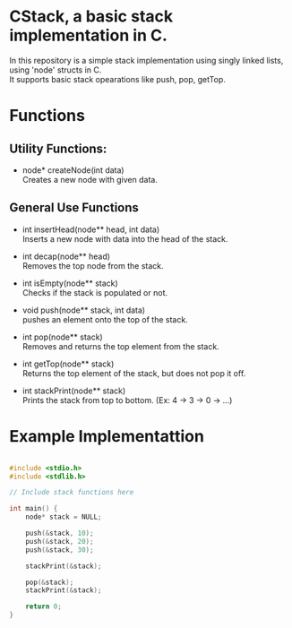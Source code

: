 # CStack, a basic stack implementation in C.
  
In this repository is a simple stack implementation using singly linked lists, using 'node' structs in C.  
It supports basic stack opearations like push, pop, getTop.  

# Functions  
  
## Utility Functions:  
- node* createNode(int data)  
Creates a new node with given data.

## General Use Functions  
- int insertHead(node** head, int data)  
Inserts a new node with data into the head of the stack.  
  
- int decap(node** head)  
Removes the top node from the stack.  
  
- int isEmpty(node** stack)  
Checks if the stack is populated or not.  
  
- void push(node** stack, int data)  
pushes an element onto the top of the stack.  
  
- int pop(node** stack)  
Removes and returns the top element from the stack.  
  
- int getTop(node** stack)  
Returns the top element of the stack, but does not pop it off.  
  
- int stackPrint(node** stack)  
Prints the stack from top to bottom. (Ex: 4 -> 3 -> 0 -> ...)  


# Example Implementattion  

```C

#include <stdio.h>
#include <stdlib.h>

// Include stack functions here

int main() {
    node* stack = NULL;

    push(&stack, 10);
    push(&stack, 20);
    push(&stack, 30);

    stackPrint(&stack);

    pop(&stack);
    stackPrint(&stack);

    return 0;
}
```
